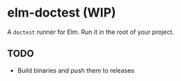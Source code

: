 # elm-doctest (WIP)

A `doctest` runner for Elm. Run it in the root of your project.

## TODO

-   Build binaries and push them to releases
